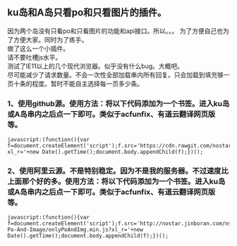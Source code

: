 ku岛和A岛只看po和只看图片的插件。
-----------------------------------  
  
因为两个岛没有只看po和只看图片的功能和api接口。所以。。。
为了方便自己也为了方便大家。同时为了练手。  
做了这么一个小插件。     
请不要吐槽js水平。  
测试了IE11以上的几个现代浏览器。似乎没有什么bug。大概吧。  
尽可能减少了请求数量。不会一次性全部加载串内所有回复。只会加载到填充够一页十条的程度。暂时不能自主选择每一页多少条。
  
  
### 1、使用github源。使用方法：将以下代码添加为一个书签。进入ku岛或A岛串内之后点一下即可。类似于acfunfix、有道云翻译网页版等。  
    javascript:(function(){var f=document.createElement('script');f.src='https://cdn.rawgit.com/nostarsnow/onlyPoAndImage/master/onlyPoAndImg.min.js?xl_r='+new Date().getTime();document.body.appendChild(f);})();
  
### 2、使用阿里云源。不是特别稳定。因为不是我的服务器。不过速度比上面那个好的多。使用方法：将以下代码添加为一个书签。进入ku岛或A岛串内之后点一下即可。类似于acfunfix、有道云翻译网页版等。  
    javascript:(function(){var f=document.createElement('script');f.src='http://nostar.jinboran.com/ns/Only-Po-And-Image/onlyPoAndImg.min.js?xl_r='+new Date().getTime();document.body.appendChild(f);})();